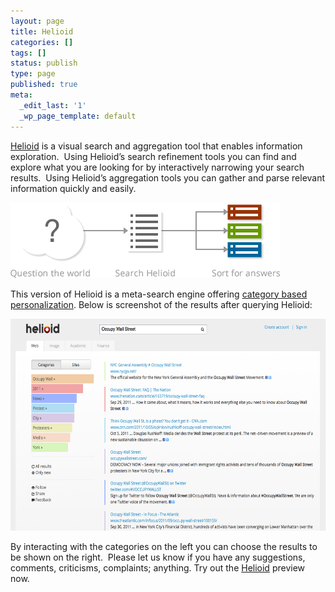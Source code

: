 ```yaml
---
layout: page
title: Helioid
categories: []
tags: []
status: publish
type: page
published: true
meta:
  _edit_last: '1'
  _wp_page_template: default
---
```

[Helioid]("http://www.helioid.com") is a visual search and aggregation tool
that enables information exploration.  Using Helioid’s search refinement tools
you can find and explore what  you are looking for by interactively narrowing your search results.  Using Helioid’s aggregation tools you can gather and parse relevant information quickly and easily.

<p class="center"><img title="Helioid infographic"
src="/assets/images/helioid_infographic.png" alt="Helioid infographic"/></a>

<p>This version of Helioid is a meta-search engine offering <a
    href="http://www.helioid.com">category based personalization</a>. Below is
screenshot of the results after querying Helioid:</p>

<p class="center"><img title="Helioid screenshot"
src="/assets/images/helioid_screenshot.png" alt="Helioid screenshot"
width="600" height="339" /></a></p>

<p>By interacting with the categories on the left you can choose the results to
be shown on the right.  Please let us  know if you have any suggestions,
comments, criticisms, complaints; anything. Try out the <a
    href="http://www.helioid.com">Helioid</a> preview now.</p>
